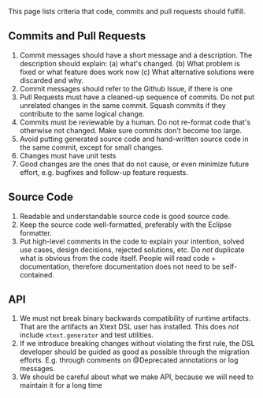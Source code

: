 This page lists criteria that code, commits and pull requests should fulfill.

## Commits and Pull Requests
 1. Commit messages should have a short message and a description. The description should explain: (a) what's changed. (b) What problem is fixed or what feature does work now (c) What alternative solutions were discarded and why.
 2. Commit messages should refer to the Github Issue, if there is one
 3. Pull Requests must have a cleaned-up sequence of commits. Do not put unrelated changes in the same commit. Squash commits if they contribute to the same logical change.
 4. Commits must be reviewable by a human. Do not re-format code that's otherwise not changed. Make sure commits don't become too large.
 5. Avoid putting generated source code and hand-written source code in the same commit, except for small changes. 
 6. Changes must have unit tests
 7. Good changes are the ones that do not cause, or even minimize future effort, e.g. bugfixes and follow-up feature requests. 

## Source Code
 1. Readable and understandable source code is good source code.
 2. Keep the source code well-formatted, preferably with the Eclipse formatter.
 3. Put high-level comments in the code to explain your intention, solved use cases, design decisions, rejected solutions, etc. Do *not* duplicate what is obvious from the code itself. People will read code + documentation, therefore documentation does not need to be self-contained. 

## API
 1. We must not break binary backwards compatibility of runtime artifacts. That are the artifacts an Xtext DSL user has installed. This does *not* include `xtext.generator` and test utilities.
 2. If we introduce breaking changes without violating the first rule, the DSL developer should be guided as good as possible through the migration efforts. E.g. through comments on @Deprecated annotations or log messages.
 3. We should be careful about what we make API, because we will need to maintain it for a long time
